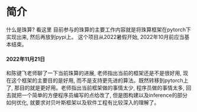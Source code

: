 # 简介
什么是珠算? 看这里
目前参与的珠算的主要工作内容就是将珠算框架在pytorch下实现出来, 然后再放到pypi上。
这个项目从2022暑假开始, 2022年10月前应当基本结束。



#### 2022年11月21日

和陈键飞老师聊了一下当前珠算的进展, 老师指出当前的框架还是不是很好用, 现在这个框架的主要目的是好用, 而不是支持更先进的算法。既然转移到pytorch上了, 那目的就是更好用。老师指出当前框架做的事情太少, 程序员做的事情太多, 回去就把一个简单的方便程序员编写的点给改了, 但是图构建以及inference的部分如何优化,  就要求对贝叶斯框架以及软件工程有比较深入的理解了。
